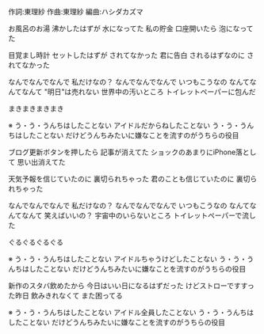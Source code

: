 作詞:東理紗
作曲:東理紗
編曲:ハシダカズマ



お風呂のお湯 沸かしたはずが
水になってた
私の貯金 口座開いたら
泡になってた


目覚まし時計 セットしたはずが
されてなかった
君に告白 されるはずなのに
されてなかった


なんでなんでなんで
私だけなの？
なんでなんでなんで
いつもこうなの
なんてなんてなんて
"明日"は売れない
世界中の汚いところ
トイレットペーパーに包んだ


まきまきまきまき


※
う・う・うんちはしたことない
アイドルだからねしたことない
う・う・うんちはしたことない
だけどうんちみたいに嫌なことを流すのがうちらの役目


ブログ更新ボタンを押したら
記事が消えてた
ショックのあまりにiPhone落として
思い出消えてた


天気予報を信じていたのに
裏切られちゃった
君のことも信じていたのに
裏切られちゃった


なんでなんでなんで
私だけなの？
なんでなんでなんで
いつもこうなの
なんてなんてなんて
笑えばいいの？
宇宙中のいらないところ
トイレットペーパーで流した


ぐるぐるぐるぐる


※
う・う・うんちはしたことない
アイドルちゃうけどしたことない
う・う・うんちはしたことない
だけどうんちみたいに嫌なことを流すのがうちらの役目


新作のスタバ飲めたから
今日はいい日になるはずだった
けどストローですすった昨日
飲みきれなくて また困ってる


※
う・う・うんちはしたことない
アイドル全員したことない
う・う・うんちはしたことない
だけどうんちみたいに嫌なことを流すのがうちらの役目
